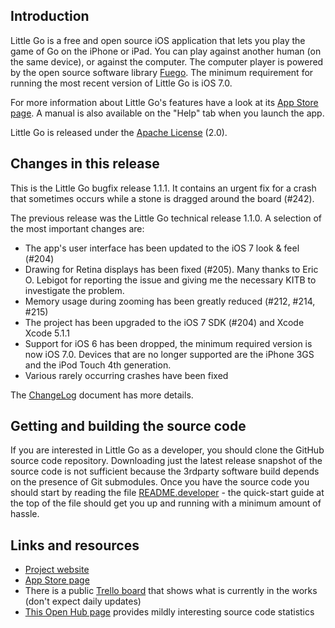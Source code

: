 ## Introduction

Little Go is a free and open source iOS application that lets you play the game of Go on the iPhone or iPad. You can play against another human (on the same device), or against the computer. The computer player is powered by the open source software library [Fuego](http://fuego.sf.net/). The minimum requirement for running the most recent version of Little Go is iOS 7.0.

For more information about Little Go's features have a look at its [App Store page](http://itunes.apple.com/us/app/little-go/id490753989?ls=1&mt=8). A manual is also available on the "Help" tab when you launch the app.

Little Go is released under the [Apache License](http://www.apache.org/licenses/LICENSE-2.0) (2.0).


## Changes in this release

This is the Little Go bugfix release 1.1.1. It contains an urgent fix for a crash that sometimes occurs while a stone is dragged around the board (#242).

The previous release was the Little Go technical release 1.1.0. A selection of the most important changes are:

* The app's user interface has been updated to the iOS 7 look & feel (#204)
* Drawing for Retina displays has been fixed (#205). Many thanks to Eric O. Lebigot for reporting the issue and giving me the necessary KITB to investigate the problem.
* Memory usage during zooming has been greatly reduced (#212, #214, #215)
* The project has been upgraded to the iOS 7 SDK (#204) and Xcode Xcode 5.1.1
* Support for iOS 6 has been dropped, the minimum required version is now iOS 7.0. Devices that are no longer supported are the iPhone 3GS and the iPod Touch 4th generation.
* Various rarely occurring crashes have been fixed


The [ChangeLog](doc/ChangeLog) document has more details.


## Getting and building the source code

If you are interested in Little Go as a developer, you should clone the GitHub source code repository. Downloading just the latest release snapshot of the source code is not sufficient because the 3rdparty software build depends on the presence of Git submodules. Once you have the source code you should start by reading the file [README.developer](doc/README.developer) - the quick-start guide at the top of the file should get you up and running with a minimum amount of hassle.


## Links and resources

* [Project website](http://littlego.herzbube.ch/)
* [App Store page](http://itunes.apple.com/us/app/little-go/id490753989?ls=1&mt=8)
* There is a public [Trello board](https://trello.com/board/little-go/4fd84c295027333d460dcc32) that shows what is currently in the works (don't expect daily updates)
* [This Open Hub page](https://www.openhub.net/p/littlego) provides mildly interesting source code statistics
